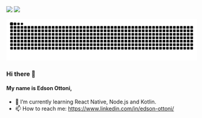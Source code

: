 <div>
  <a>
    <img height="150em" src="https://github-readme-stats.vercel.app/api?username=edsonottoni&hide=prs,issues,contribs&theme=vue-dark&show_icons=true&count_private=true">  
    <img height="150em" src="https://github-readme-stats.vercel.app/api/top-langs/?username=edsonottoni&layout=compact&theme=vue-dark">
  </a>
</div>

![Snake_animation](https://github.com/edsonottoni/edsonottoni/blob/output/github-contribution-grid-snake.svg)

### Hi there 👋
#### My name is Edson Ottoni, 

- 🌱 I’m currently learning React Native, Node.js and Kotlin.
- 📫 How to reach me: https://www.linkedin.com/in/edson-ottoni/
